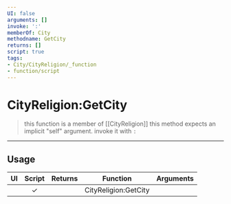 ```yaml
---
UI: false
arguments: []
invoke: ':'
memberOf: City
methodname: GetCity
returns: []
script: true
tags:
- City/CityReligion/_function
- function/script
---
```

# CityReligion:GetCity
> this function is a member of [[CityReligion]]
> this method expects an implicit "self" argument. invoke it with `:`
-----
## Usage
|  UI | Script | Returns | Function | Arguments |
|:---:|:------:|-------:|:--------:|:---------|
| |✓||CityReligion:GetCity||
